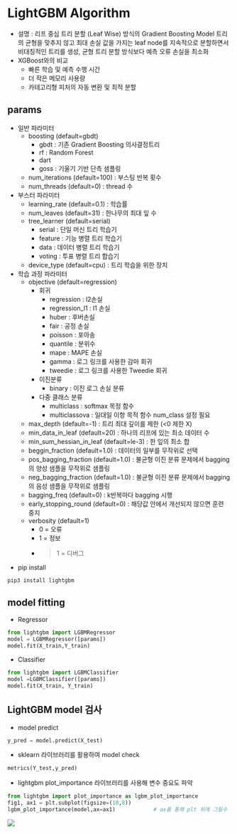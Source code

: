 # LightGBM Algorithm
- 설명 : 리프 중심 트리 분할 (Leaf Wise) 방식의 Gradient Boosting Model
        트리의 균형을 맞추지 않고 최대 손실 값을 가지는 leaf node를 지속적으로 분할하면서 비대칭적인 트리를 생성, 균형 트리 분할 방식보다 예측 오류 손실을 최소화
- XGBoost와의 비교
    + 빠른 학습 및 예측 수행 시간
    + 더 작은 메모리 사용량
    + 카테고리형 피처의 자동 변환 및 최적 분할

## params
* 일반 파라미터
    + boosting (default=gbdt)
        - gbdt : 기존 Gradient Boosting 의사결정트리
        - rf : Random Forest
        - dart
        - goss : 기울기 기반 단측 샘플링
    + num_iterations (default=100) : 부스팅 반복 횟수
    + num_threads (default=0) : thread 수
* 부스터 파라미터
    + learning_rate (default=0.1) : 학습률
    + num_leaves (default=31) : 한나무의 최대 잎 수
    + tree_learner (default=serial)
        - serial : 단일 머신 트리 학습기
        - feature : 기능 병렬 트리 학습기
        - data : 데이터 병렬 트리 학습기
        - voting : 투표 병렬 트리 합습기
    + device_type (default=cpu) : 트리 학습을 위한 장치
* 학습 과정 파라미터
    + objective (default=regression)
        - 회귀
            - regression : l2손실
            - regression_l1 : l1 손실
            - huber : 후버손실
            - fair : 공정 손실
            - poisson : 포아송
            - quantile : 분위수
            - mape : MAPE 손실
            - gamma : 로그 링크를 사용한 감마 회귀
            - tweedie : 로그 링크를 사용한 Tweedie 회귀
        - 이진분류
            - binary : 이진 로그 손실 분류
        - 다중 클래스 분류
            - multiclass : softmax 목정 함수
            - multiclassova : 일대일 이항 목적 함수
            num_class 설정 필요
    + max_depth (default=-1) : 트리 최대 깊이를 제한 (<0 제한 X)
    + min_data_in_leaf (default=20) : 하나의 리프에 있는 최소 데이터 수
    + min_sum_hessian_in_leaf (default=le-3) : 한 잎의 최소 합
    + beggin_fraction (default=1.0) : 데이터의 일부를 무작위로 선택
    + pos_bagging_fraction (default=1.0) : 불균형 이진 분류 문제에서 bagging의 양성 샘플을 무작위로 샘플링
    + neg_bagging_fraction (default=1.0) : 불균형 이진 분류 문제에서 bagging의 음성 샘플을 무작위로 샘플링
    + bagging_freq (default=0) : k반복마다 bagging 시행
    + early_stopping_round (default=0) : 해당값 안에서 개선되지 않으면 훈련 중지
    + verbosity (default=1)
        - 0 = 오류
        - 1 = 정보
        - > 1 = 디버그

- pip install
```bash
pip3 install lightgbm
```

## model fitting
- Regressor
```python
from lightgbm import LGBMRegressor
model = LGBMRegressor([params])
model.fit(X_train,Y_train)
```
- Classifier
```python
from lightgbm import LGBMClassifier
model =LGBMClassifier([params])
model.fit(X_train, Y_train)
```

## LightGBM model 검사
- model predict
```python
y_pred = model.predict(X_test)
```
- sklearn 라이브러리를 활용하여 model check
```python
metrics(Y_test,y_pred)
```
- lightgbm plot_importance 라이브러리를 사용해 변수 중요도 파악 
```python
from lightgbm import plot_importance as lgbm_plot_importance
fig1, ax1 = plt.subplot(figsize=(10,8))
lgbm_plot_importance(model,ax=ax1)            # ax를 통해 plt 위에 그릴수 있다.
```
<img src='./img/xgb_importancd.png'>